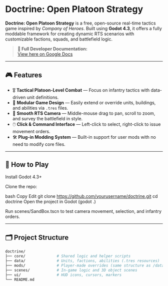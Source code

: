 # Doctrine: Open Platoon Strategy

**Doctrine: Open Platoon Strategy** is a free, open-source real-time tactics game inspired by *Company of Heroes*. Built using **Godot 4.3**, it offers a fully moddable framework for creating dynamic RTS scenarios with customizable factions, squads, and battlefield logic.

> **📄 Full Developer Documentation:**  
> [View here on Google Docs](https://docs.google.com/document/d/1SwRlM_GhbNZIEyF8fDz9QOazDvM4ad_Nv64w7ouSOMM/edit?usp=sharing)

---

## 🎮 Features

- 🎖️ **Tactical Platoon-Level Combat** — Focus on infantry tactics with data-driven unit definitions.
- 🧩 **Modular Game Design** — Easily extend or override units, buildings, and abilities via `.tres` files.
- 🎥 **Smooth RTS Camera** — Middle-mouse drag to pan, scroll to zoom, and survey the battlefield in style.
- 🖱️ **Click & Command Interface** — Left-click to select, right-click to issue movement orders.
- 🛠️ **Plug-in Modding System** — Built-in support for user mods with no need to modify core files.

---

## 🚀 How to Play
Install Godot 4.3+

Clone the repo:

bash
Copy
Edit
git clone https://github.com/yourusername/doctrine.git
cd doctrine
Open the project in Godot (godot .)

Run scenes/SandBox.tscn to test camera movement, selection, and infantry orders.

---

## 🗂️ Project Structure

```bash
doctrine/
├── core/              # Shared logic and helper scripts
├── data/              # Units, factions, abilities (.tres resources)
├── mods/              # Player-made overrides (same structure as /data)
├── scenes/            # In-game logic and 3D object scenes
├── ui/                # HUD icons, cursors, markers
└── README.md
